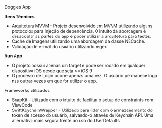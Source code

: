 Doggies App

<b>Itens Técnicos</b> 

  - Arquitetura MVVM - Projeto desenvolvido em MVVM utilizando alguns protocolos para injeção de dependência. O intuito da abordagem é desacoplar as partes do app e poder utilizar a arquitetura para testes.
  - Cache de Imagens utilizando uma abordagem da classe NSCache.
  - Validação de e-mail do usuário utilizando regex
  
<b>Run App</b>
- O projeto possui apenas um target e pode ser rodado em qualquer dispositivo iOS desde que seja >= iOS 9
- O processo de Login ocorre apenas uma vez. O usuário permanece loga nas outras vezes em que for utilizar o app.

Frameworks utilizados: 
- SnapKit - Utiizado com o intuito de facilitar o setup de constraints com ViewCode
- SwiftKeychainWrapper - Utilizado para lidar com o armazenamento do token de acesso do usuário, salvando-o através do Keychain API. Uma alternativa mais segura frente ao uso do UserDefaults
